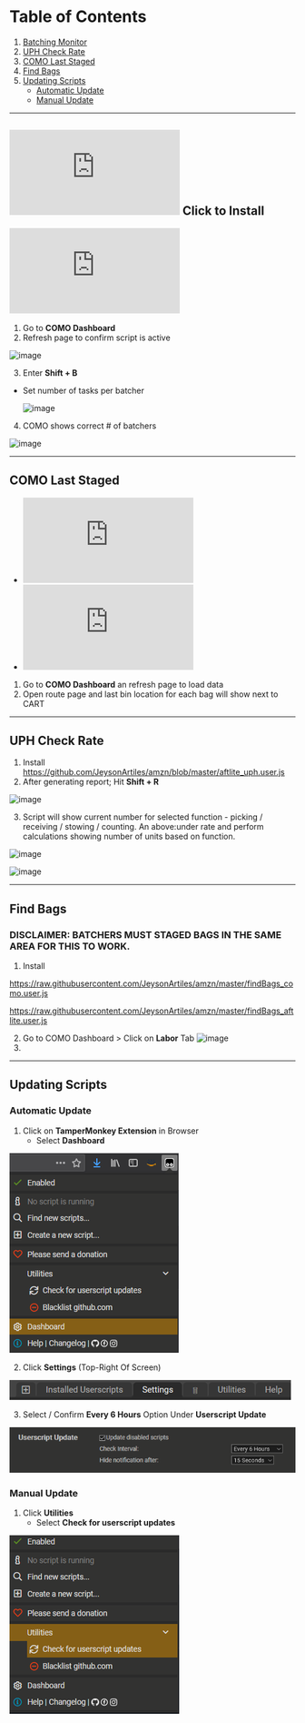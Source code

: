 # Table of Contents
1. [Batching Monitor](#batching-monitor)
2. [UPH Check Rate](#uph-check-rate)
3. [COMO Last Staged](#como-last-staged)
4. [Find Bags ](#find-bags)
5. [Updating Scripts](#updating-scripts)
    * [Automatic Update](#automatic-update)
    * [Manual Update](#manual-update)

---
## ![Batching Monitor](https://raw.githubusercontent.com/JeysonArtiles/amzn/master/batchingMonitor_como.user.js) Click to Install
![CLICK HERE TO INSTALL](https://raw.githubusercontent.com/JeysonArtiles/amzn/master/batchingMonitor_como.user.js)
1. Go to **COMO Dashboard**
2. Refresh page to confirm script is active
 
  ![image](https://user-images.githubusercontent.com/12719223/128308803-cbaa1d62-eeb3-4f3c-8696-17a5bc602d29.png)
  
3. Enter **Shift + B**
* Set number of tasks per batcher

    ![image](https://user-images.githubusercontent.com/12719223/128309592-203d860f-94cd-40d0-86ab-b888ba0cbf61.png)
    
4. COMO shows correct # of batchers

 ![image](https://user-images.githubusercontent.com/12719223/128309551-dec06c13-6a98-4c49-be2d-dd46a27c565b.png)

---
## COMO Last Staged
* ![CLICK HERE TO INSTALL](https://raw.githubusercontent.com/JeysonArtiles/amzn/master/como_dash.user.js)
* ![CLICK HERE TO INSTALL](https://raw.githubusercontent.com/JeysonArtiles/amzn/master/como_route.user.js)
1. Go to **COMO Dashboard** an refresh page to load data
2. Open route page and last bin location for each bag will show next to CART

---
## UPH Check Rate
1. Install https://github.com/JeysonArtiles/amzn/blob/master/aftlite_uph.user.js
2. After generating report; Hit **Shift + R**

![image](https://user-images.githubusercontent.com/12719223/128310615-027d27d3-08f2-4f9b-bc7e-41425e91f90d.png)

3. Script will show current number for selected function - picking / receiving / stowing / counting. An above:under rate and perform calculations showing number of units based on function.

![image](https://user-images.githubusercontent.com/12719223/128311004-c8b640f4-f69f-4bcc-8089-8da826f7c8a1.png)

![image](https://user-images.githubusercontent.com/12719223/128311027-7649156d-9a16-4bc8-b8a7-88e2b003514d.png)

---
## Find Bags
### DISCLAIMER: BATCHERS MUST STAGED BAGS IN THE SAME AREA FOR THIS TO WORK.
1. Install

https://raw.githubusercontent.com/JeysonArtiles/amzn/master/findBags_como.user.js

https://raw.githubusercontent.com/JeysonArtiles/amzn/master/findBags_aftlite.user.js

2. Go to COMO Dashboard > Click on **Labor** Tab
![image](https://user-images.githubusercontent.com/12719223/128458348-0bd10ec9-8501-4851-87c9-67f1dc5cc2dc.png)
3. 

---

## Updating Scripts

### Automatic Update

1. Click on **TamperMonkey Extension** in Browser
   * Select **Dashboard**

![TM_UPDATE_SETUP_1](https://github.com/JeysonArtiles/amzn/blob/master/.documentation/TM_UPDATE_SETUP_1.png)

2. Click **Settings** (Top-Right Of Screen)

![TM_UPDATE_SETUP_2](https://github.com/JeysonArtiles/amzn/blob/master/.documentation/TM_UPDATE_SETUP_2.png)

3. Select / Confirm **Every 6 Hours** Option Under **Userscript Update**

![TM_UPDATE_SETUP_3](https://github.com/JeysonArtiles/amzn/blob/master/.documentation/TM_UPDATE_SETUP_3.png)




### Manual Update

1. Click **Utilities**
   * Select **Check for userscript updates**

![ManualUpdateTamperMonkey](https://github.com/JeysonArtiles/amzn/blob/master/.documentation/ManualUpdateTamperMonkey.png)
